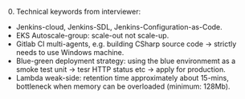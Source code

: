 0. Technical keywords from interviewer:

- Jenkins-cloud, Jenkins-SDL, Jenkins-Configuration-as-Code.
- EKS Autoscale-group: scale-out not scale-up.
- Gitlab CI multi-agents, e.g. building CSharp source code -> strictly needs to use Windows machine.
- Blue-green deployment strategy: using the blue environmemt as a smoke test unit -> tesr HTTP status etc -> apply for production.
- Lambda weak-side: retention time approximately about 15-mins, bottleneck when
memory can be overloaded (minimum: 128Mb).

